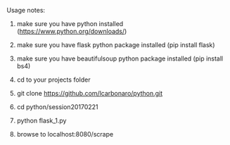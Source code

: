 Usage notes:

1. make sure you have python installed (https://www.python.org/downloads/)

2. make sure you have flask python package installed (pip install flask)

3. make sure you have beautifulsoup python package installed (pip install bs4)

4. cd to your projects folder

5. git clone https://github.com/lcarbonaro/python.git

6. cd python/session20170221

7. python flask_1.py

8. browse to localhost:8080/scrape
